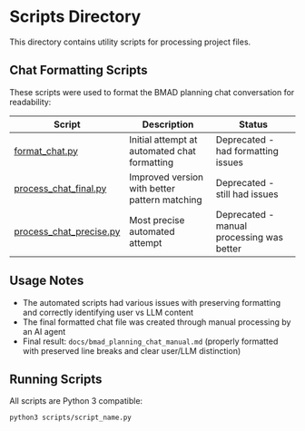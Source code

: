 # Scripts Directory

This directory contains utility scripts for processing project files.

## Chat Formatting Scripts

These scripts were used to format the BMAD planning chat conversation for readability:

| Script | Description | Status |
|--------|-------------|--------|
| [format_chat.py](format_chat.py) | Initial attempt at automated chat formatting | Deprecated - had formatting issues |
| [process_chat_final.py](process_chat_final.py) | Improved version with better pattern matching | Deprecated - still had issues |
| [process_chat_precise.py](process_chat_precise.py) | Most precise automated attempt | Deprecated - manual processing was better |

## Usage Notes

- The automated scripts had various issues with preserving formatting and correctly identifying user vs LLM content
- The final formatted chat file was created through manual processing by an AI agent
- Final result: `docs/bmad_planning_chat_manual.md` (properly formatted with preserved line breaks and clear user/LLM distinction)

## Running Scripts

All scripts are Python 3 compatible:

```bash
python3 scripts/script_name.py
```